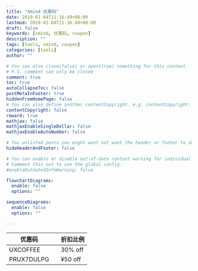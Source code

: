 ```yaml
---
title: "Xmind 优惠码"
date: 2019-01-04T11:16:49+08:00
lastmod: 2019-01-04T11:16:49+08:00
draft: false
keywords: [xmind, 优惠码, coupon]
description: ""
tags: [tools, xmind, coupon]
categories: [tools]
author: ""

# You can also close(false) or open(true) something for this content.
# P.S. comment can only be closed
comment: true
toc: true
autoCollapseToc: false
postMetaInFooter: true
hiddenFromHomePage: false
# You can also define another contentCopyright. e.g. contentCopyright: "This is another copyright."
contentCopyright: false
reward: true
mathjax: false
mathjaxEnableSingleDollar: false
mathjaxEnableAutoNumber: false

# You unlisted posts you might want not want the header or footer to show
hideHeaderAndFooter: false

# You can enable or disable out-of-date content warning for individual post.
# Comment this out to use the global config.
#enableOutdatedInfoWarning: false

flowchartDiagrams:
  enable: false
  options: ""

sequenceDiagrams: 
  enable: false
  options: ""

---
```


| 优惠码 |  | 折扣比例 |
| --- | --- | --- |
| UXCOFFEE |  | 30% off |
| PRUX7DULPG |  | ¥50 off |
